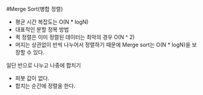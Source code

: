 #Merge Sort(병합 정렬)

- 평균 시간 복잡도는 O(N * logN)
- 대표적인 분할 정복 방법 
- 퀵 정렬은 이미 정렬된 데이터는 최악의 경우 O(N ^ 2)
- 머지는 상관없이 반씩 나누어서 정렬하기 때문에 Merge sort는 O(N * logN)을 보장할 수 있다. 
 
일단 반으로 나누고 나중에 합치기 

- 피봇 값이 없다. 
- 합치는 순간에 정렬을 한다. 

